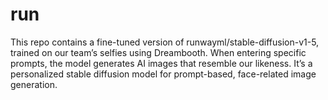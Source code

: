 # run
This repo contains a fine-tuned version of runwayml/stable-diffusion-v1-5, trained on our team’s selfies using Dreambooth. When entering specific prompts, the model generates AI images that resemble our likeness. It’s a personalized stable diffusion model for prompt-based, face-related image generation.
